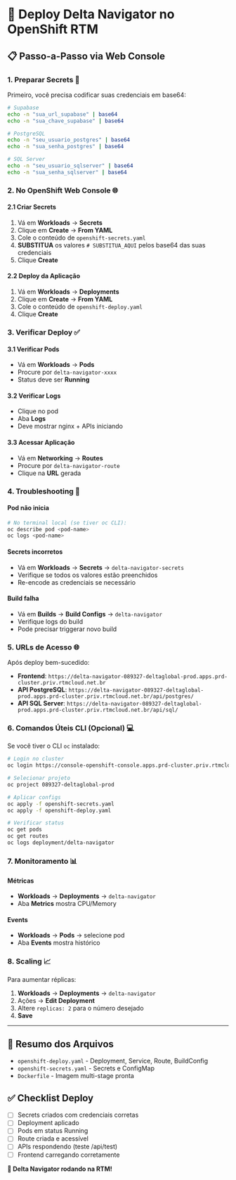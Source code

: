 # 🚀 Deploy Delta Navigator no OpenShift RTM

## 📋 Passo-a-Passo via Web Console

### 1. **Preparar Secrets** 🔑

Primeiro, você precisa codificar suas credenciais em base64:

```bash
# Supabase
echo -n "sua_url_supabase" | base64
echo -n "sua_chave_supabase" | base64

# PostgreSQL 
echo -n "seu_usuario_postgres" | base64
echo -n "sua_senha_postgres" | base64

# SQL Server
echo -n "seu_usuario_sqlserver" | base64  
echo -n "sua_senha_sqlserver" | base64
```

### 2. **No OpenShift Web Console** 🌐

#### **2.1 Criar Secrets**
1. Vá em **Workloads** → **Secrets**
2. Clique em **Create** → **From YAML**
3. Cole o conteúdo de `openshift-secrets.yaml`
4. **SUBSTITUA** os valores `# SUBSTITUA_AQUI` pelos base64 das suas credenciais
5. Clique **Create**

#### **2.2 Deploy da Aplicação**
1. Vá em **Workloads** → **Deployments** 
2. Clique em **Create** → **From YAML**
3. Cole o conteúdo de `openshift-deploy.yaml`
4. Clique **Create**

### 3. **Verificar Deploy** ✅

#### **3.1 Verificar Pods**
- Vá em **Workloads** → **Pods**
- Procure por `delta-navigator-xxxx`
- Status deve ser **Running**

#### **3.2 Verificar Logs**
- Clique no pod
- Aba **Logs**
- Deve mostrar nginx + APIs iniciando

#### **3.3 Acessar Aplicação**
- Vá em **Networking** → **Routes**
- Procure por `delta-navigator-route`
- Clique na **URL** gerada

### 4. **Troubleshooting** 🔧

#### **Pod não inicia**
```bash
# No terminal local (se tiver oc CLI):
oc describe pod <pod-name>
oc logs <pod-name>
```

#### **Secrets incorretos**
- Vá em **Workloads** → **Secrets** → `delta-navigator-secrets`
- Verifique se todos os valores estão preenchidos
- Re-encode as credenciais se necessário

#### **Build falha**
- Vá em **Builds** → **Build Configs** → `delta-navigator`
- Verifique logs do build
- Pode precisar triggerar novo build

### 5. **URLs de Acesso** 🌐

Após deploy bem-sucedido:

- **Frontend**: `https://delta-navigator-089327-deltaglobal-prod.apps.prd-cluster.priv.rtmcloud.net.br`
- **API PostgreSQL**: `https://delta-navigator-089327-deltaglobal-prod.apps.prd-cluster.priv.rtmcloud.net.br/api/postgres/`
- **API SQL Server**: `https://delta-navigator-089327-deltaglobal-prod.apps.prd-cluster.priv.rtmcloud.net.br/api/sql/`

### 6. **Comandos Úteis CLI (Opcional)** 💻

Se você tiver o CLI `oc` instalado:

```bash
# Login no cluster
oc login https://console-openshift-console.apps.prd-cluster.priv.rtmcloud.net.br

# Selecionar projeto
oc project 089327-deltaglobal-prod

# Aplicar configs
oc apply -f openshift-secrets.yaml
oc apply -f openshift-deploy.yaml

# Verificar status
oc get pods
oc get routes
oc logs deployment/delta-navigator
```

### 7. **Monitoramento** 📊

#### **Métricas**
- **Workloads** → **Deployments** → `delta-navigator`
- Aba **Metrics** mostra CPU/Memory

#### **Events**
- **Workloads** → **Pods** → selecione pod
- Aba **Events** mostra histórico

### 8. **Scaling** 📈

Para aumentar réplicas:
1. **Workloads** → **Deployments** → `delta-navigator`
2. Ações → **Edit Deployment**
3. Altere `replicas: 2` para o número desejado
4. **Save**

---

## 🎯 **Resumo dos Arquivos**

- `openshift-deploy.yaml` - Deployment, Service, Route, BuildConfig
- `openshift-secrets.yaml` - Secrets e ConfigMap
- `Dockerfile` - Imagem multi-stage pronta

## ✅ **Checklist Deploy**

- [ ] Secrets criados com credenciais corretas
- [ ] Deployment aplicado
- [ ] Pods em status Running
- [ ] Route criada e acessível
- [ ] APIs respondendo (teste /api/test)
- [ ] Frontend carregando corretamente

**🚀 Delta Navigator rodando na RTM!**
